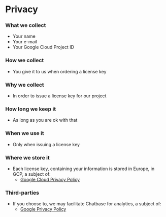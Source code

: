 # Privacy

### What we collect

* Your name
* Your e-mail
* Your Google Cloud Project ID

### How we collect

* You give it to us when ordering a license key

### Why we collect

* In order to issue a license key for our project

### How long we keep it

* As long as you are ok with that

### When we use it

* Only when issuing a license key

### Where we store it

* Each license key, containing your information is stored in Europe, in GCP, a subject of:
  * [Google Cloud Privacy Policy](https://cloud.google.com/security/privacy/)

### Third-parties

* If you choose to, we may facilitate Chatbase for analytics, a subject of:
  * [Google Privacy Policy](https://policies.google.com/privacy)

